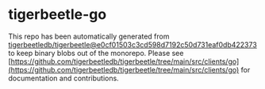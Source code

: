 # tigerbeetle-go
This repo has been automatically generated from [tigerbeetledb/tigerbeetle@e0cf01503c3cd598d7192c50d731eaf0db422373](https://github.com/tigerbeetledb/tigerbeetle/commit/e0cf01503c3cd598d7192c50d731eaf0db422373) to keep binary blobs out of the monorepo. Please see [https://github.com/tigerbeetledb/tigerbeetle/tree/main/src/clients/go](https://github.com/tigerbeetledb/tigerbeetle/tree/main/src/clients/go) for documentation and contributions.
